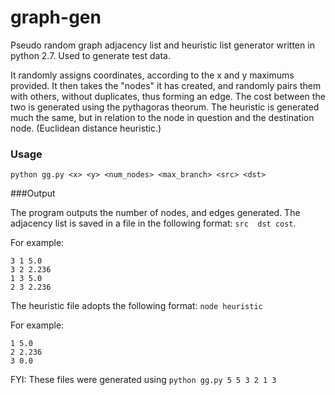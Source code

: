 # graph-gen
Pseudo random graph adjacency list and heuristic list generator written in python 2.7. Used to generate test data.

It randomly assigns coordinates, according to the x and y maximums provided.
It then takes the "nodes" it has created, and randomly pairs them with others, without duplicates, thus forming an edge.
The cost between the two is generated using the pythagoras theorum.
The heuristic is generated much the same, but in relation to the node in question and the destination node. (Euclidean distance heuristic.)

### Usage

~~~
python gg.py <x> <y> <num_nodes> <max_branch> <src> <dst>
~~~

###Output

The program outputs the number of nodes, and edges generated.
The adjacency list is saved in a file in the following format: `src  dst cost`.

For example:

~~~
3 1 5.0
3 2 2.236
1 3 5.0
2 3 2.236
~~~

The heuristic file adopts the following format: `node heuristic`

For example:

~~~
1 5.0
2 2.236
3 0.0
~~~

FYI: These files were generated using `python gg.py 5 5 3 2 1 3`